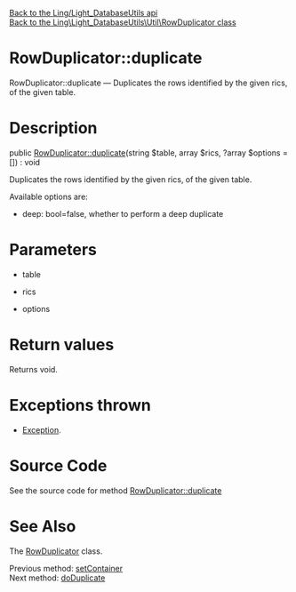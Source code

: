 [Back to the Ling/Light_DatabaseUtils api](https://github.com/lingtalfi/Light_DatabaseUtils/blob/master/doc/api/Ling/Light_DatabaseUtils.md)<br>
[Back to the Ling\Light_DatabaseUtils\Util\RowDuplicator class](https://github.com/lingtalfi/Light_DatabaseUtils/blob/master/doc/api/Ling/Light_DatabaseUtils/Util/RowDuplicator.md)


RowDuplicator::duplicate
================



RowDuplicator::duplicate — Duplicates the rows identified by the given rics, of the given table.




Description
================


public [RowDuplicator::duplicate](https://github.com/lingtalfi/Light_DatabaseUtils/blob/master/doc/api/Ling/Light_DatabaseUtils/Util/RowDuplicator/duplicate.md)(string $table, array $rics, ?array $options = []) : void




Duplicates the rows identified by the given rics, of the given table.

Available options are:

- deep: bool=false, whether to perform a deep duplicate




Parameters
================


- table

    

- rics

    

- options

    


Return values
================

Returns void.


Exceptions thrown
================

- [Exception](http://php.net/manual/en/class.exception.php).&nbsp;







Source Code
===========
See the source code for method [RowDuplicator::duplicate](https://github.com/lingtalfi/Light_DatabaseUtils/blob/master/Util/RowDuplicator.php#L68-L75)


See Also
================

The [RowDuplicator](https://github.com/lingtalfi/Light_DatabaseUtils/blob/master/doc/api/Ling/Light_DatabaseUtils/Util/RowDuplicator.md) class.

Previous method: [setContainer](https://github.com/lingtalfi/Light_DatabaseUtils/blob/master/doc/api/Ling/Light_DatabaseUtils/Util/RowDuplicator/setContainer.md)<br>Next method: [doDuplicate](https://github.com/lingtalfi/Light_DatabaseUtils/blob/master/doc/api/Ling/Light_DatabaseUtils/Util/RowDuplicator/doDuplicate.md)<br>

